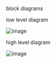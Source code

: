 block diagrams

low level diagram




![image](https://user-images.githubusercontent.com/101318037/161382002-ec0c1b29-0bf0-44ea-863e-b3261850bd24.png)









high level diagram




![image](https://user-images.githubusercontent.com/101318037/161382033-2a238cc2-c304-47cc-9e29-8d0ff66f1f58.png)

